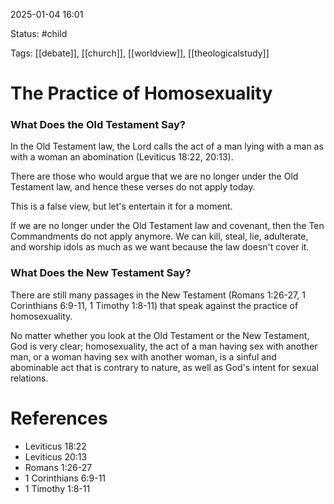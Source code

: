 2025-01-04 16:01

Status: #child 

Tags: [[debate]], [[church]], [[worldview]], [[theologicalstudy]]

# The Practice of Homosexuality
### What Does the Old Testament Say?

In the Old Testament law, the Lord calls the act of a man lying with a man as with a woman an abomination (Leviticus 18:22, 20:13).

There are those who would argue that we are no longer under the Old Testament law, and hence these verses do not apply today.

This is a false view, but let's entertain it for a moment.

If we are no longer under the Old Testament law and covenant, then the Ten Commandments do not apply anymore. We can kill, steal, lie, adulterate, and worship idols as much as we want because the law doesn't cover it. 

### What Does the New Testament Say?

There are still many passages in the New Testament (Romans 1:26-27, 1 Corinthians 6:9-11, 1 Timothy 1:8-11) that speak against the practice of homosexuality. 

No matter whether you look at the Old Testament or the New Testament, God is very clear; homosexuality, the act of a man having sex with another man, or a woman having sex with another woman, is a sinful and abominable act that is contrary to nature, as well as God's intent for sexual relations.

# References

- Leviticus 18:22
- Leviticus 20:13
- Romans 1:26-27
- 1 Corinthians 6:9-11
- 1 Timothy 1:8-11
 